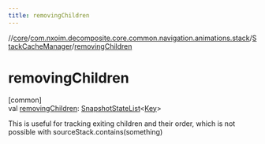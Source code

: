 ```yaml
---
title: removingChildren
---
```

//[core](../../../index.html)/[com.nxoim.decomposite.core.common.navigation.animations.stack](../index.html)/[StackCacheManager](index.html)/[removingChildren](removing-children.html)



# removingChildren



[common]\
val [removingChildren](removing-children.html): [SnapshotStateList](https://developer.android.com/reference/kotlin/androidx/compose/runtime/snapshots/SnapshotStateList.html)&lt;[Key](index.html)&gt;



This is useful for tracking exiting children and their order, which is not possible with sourceStack.contains(something)




